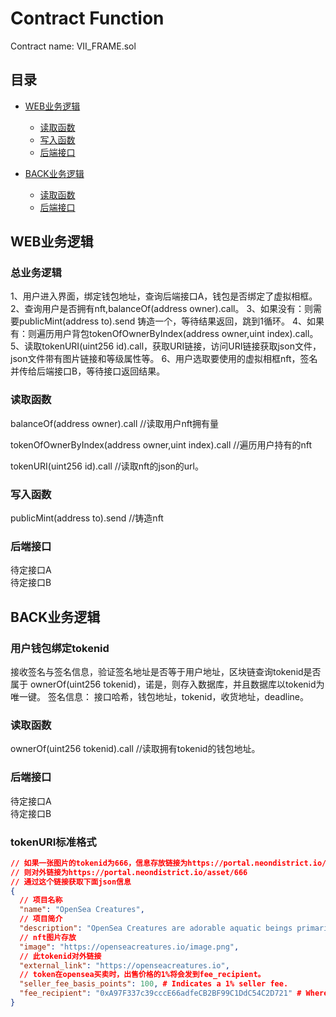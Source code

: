 # Contract Function
Contract name: VII_FRAME.sol
## 目录
* [WEB业务逻辑](#WEB业务逻辑)
    * [读取函数](#读取函数)
    * [写入函数](#写入函数)
    * [后端接口](#后端接口)
    
* [BACK业务逻辑](#BACK业务逻辑)
    * [读取函数](#读取函数)
    * [后端接口](#后端接口)

## WEB业务逻辑
### 总业务逻辑
1、用户进入界面，绑定钱包地址，查询后端接口A，钱包是否绑定了虚拟相框。
2、查询用户是否拥有nft,balanceOf(address owner).call。
3、如果没有：则需要publicMint(address to).send 铸造一个，等待结果返回，跳到1循环。
4、如果有：则遍历用户背包tokenOfOwnerByIndex(address owner,uint index).call。
5、读取tokenURI(uint256 id).call，获取URI链接，访问URI链接获取json文件，json文件带有图片链接和等级属性等。
6、用户选取要使用的虚拟相框nft，签名并传给后端接口B，等待接口返回结果。

### 读取函数
balanceOf(address owner).call                       //读取用户nft拥有量

tokenOfOwnerByIndex(address owner,uint index).call  //遍历用户持有的nft

tokenURI(uint256 id).call                           //读取nft的json的url。

### 写入函数
publicMint(address to).send                           //铸造nft

### 后端接口
待定接口A  
待定接口B  

## BACK业务逻辑
### 用户钱包绑定tokenid
接收签名与签名信息，验证签名地址是否等于用户地址，区块链查询tokenid是否属于 ownerOf(uint256 tokenid)，诺是，则存入数据库，并且数据库以tokenid为唯一键。
签名信息： 接口哈希，钱包地址，tokenid，收货地址，deadline。

### 读取函数
ownerOf(uint256 tokenid).call                       //读取拥有tokenid的钱包地址。

### 后端接口
待定接口A  
待定接口B  

### tokenURI标准格式
```json
// 如果一张图片的tokenid为666，信息存放链接为https://portal.neondistrict.io/asset/。
// 则对外链接为https://portal.neondistrict.io/asset/666
// 通过这个链接获取下面json信息
{
  // 项目名称
  "name": "OpenSea Creatures",
  // 项目简介
  "description": "OpenSea Creatures are adorable aquatic beings primarily for demonstrating what can be done using the OpenSea platform. Adopt one today to try out all the OpenSea buying, selling, and bidding feature set.",
  // nft图片存放
  "image": "https://openseacreatures.io/image.png",
  // 此tokenid对外链接
  "external_link": "https://openseacreatures.io",
  // token在opensea买卖时，出售价格的1%将会发到fee_recipient。
  "seller_fee_basis_points": 100, # Indicates a 1% seller fee.
  "fee_recipient": "0xA97F337c39cccE66adfeCB2BF99C1DdC54C2D721" # Where seller fees will be paid to.
}
```